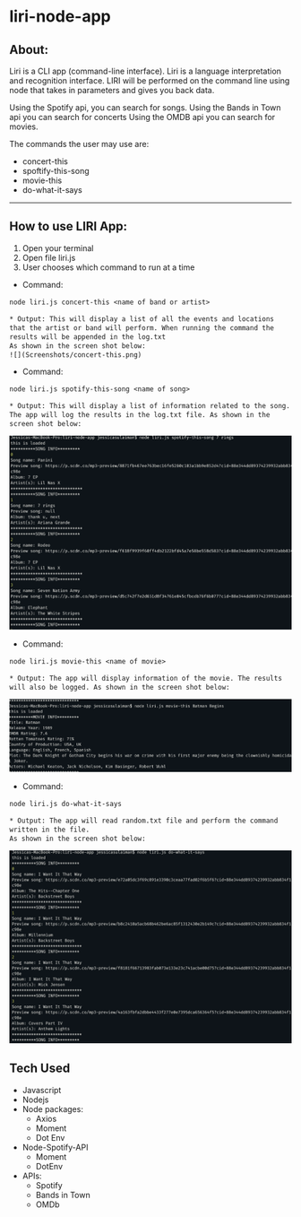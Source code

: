 # liri-node-app
## About: 
Liri is a CLI app (command-line interface). Liri is a language interpretation and recognition interface. LIRI will be performed on the command line using node that takes in parameters and gives you back data.

Using the Spotify api, you can search for songs.
Using the Bands in Town api you can search for concerts
Using the OMDB api you can search for movies.


The commands the user may use are:
* concert-this
* spoftify-this-song
* movie-this
* do-what-it-says
---
## How to use LIRI App:

1. Open your terminal
2. Open file liri.js 
3. User chooses which command to run at a time

* Command:
```
node liri.js concert-this <name of band or artist>
```
    * Output: This will display a list of all the events and locations that the artist or band will perform. When running the command the results will be appended in the log.txt 
    As shown in the screen shot below:
    ![](Screenshots/concert-this.png)

* Command: 
```
node liri.js spotify-this-song <name of song>
```
    * Output: This will display a list of information related to the song. The app will log the results in the log.txt file. As shown in the screen shot below:
![](Screenshots/Spotify-this-song_7_rings.png)

* Command:
```
node liri.js movie-this <name of movie>
```
    * Output: The app will display information of the movie. The results will also be logged. As shown in the screen shot below:
![](Screenshots/movie-this_Batman_Begins.png)

* Command:
```
node liri.js do-what-it-says
```
    * Output: The app will read random.txt file and perform the command written in the file.
    As shown in the screen shot below:
![](Screenshots/do_what_it_says.png)

## Tech Used
* Javascript
* Nodejs
* Node packages: 
    * Axios
    * Moment
    * Dot Env
* Node-Spotify-API
    * Moment
    * DotEnv
* APIs:
    * Spotify
    * Bands in Town
    * OMDb


